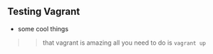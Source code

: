 ## Testing Vagrant ##

* some cool things
>>that vagrant is amazing
all you need to do is `vagrant up`
